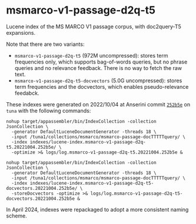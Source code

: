 # msmarco-v1-passage-d2q-t5

Lucene index of the MS MARCO V1 passage corpus, with doc2query-T5 expansions.

Note that there are two variants:

+ `msmarco-v1-passage-d2q-t5` (972M uncompressed): stores term frequencies only, which supports bag-of-words queries, but no phrase queries and no relevance feedback. There is no way to fetch the raw text.
+ `msmarco-v1-passage-d2q-t5-docvectors` (5.0G uncompressed): stores term frequencies and the docvectors, which enables pseudo-relevance feedabck.

These indexes were generated on 2022/10/04 at Anserini commit [`252b5e`](https://github.com/castorini/anserini/commit/252b5e2087dd7b3b994d41a444d4ae0044519819) on `tuna` with the following commands:

```
nohup target/appassembler/bin/IndexCollection -collection JsonCollection \
  -generator DefaultLuceneDocumentGenerator -threads 18 \
  -input /tuna1/collections/msmarco/msmarco-passage-docTTTTTquery/ \
  -index indexes/lucene-index.msmarco-v1-passage-d2q-t5.20221004.252b5e/ \
  -optimize >& logs/log.msmarco-v1-passage-d2q-t5.20221004.252b5e &

nohup target/appassembler/bin/IndexCollection -collection JsonCollection \
  -generator DefaultLuceneDocumentGenerator -threads 18 \
  -input /tuna1/collections/msmarco/msmarco-passage-docTTTTTquery/ \
  -index indexes/lucene-index.msmarco-v1-passage-d2q-t5-docvectors.20221004.252b5e/ \
  -storeDocvectors -optimize >& logs/log.msmarco-v1-passage-d2q-t5-docvectors.20221004.252b5e &
```

In April 2024, indexes were repackaged to adopt a more consistent naming scheme.
